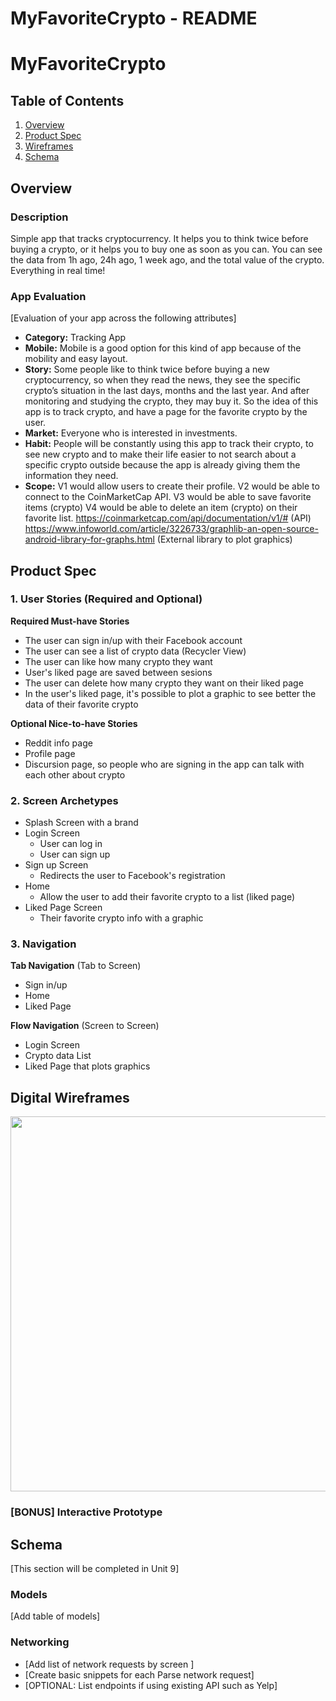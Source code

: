 MyFavoriteCrypto - README
===

# MyFavoriteCrypto

## Table of Contents
1. [Overview](#Overview)
1. [Product Spec](#Product-Spec)
1. [Wireframes](#Wireframes)
2. [Schema](#Schema)

## Overview
### Description
Simple app that tracks cryptocurrency. It helps you to think twice before buying a crypto, or it helps you to buy one as soon as you can. You can see the data from 1h ago, 24h ago, 1 week ago, and the total value of the crypto. Everything in real time!

### App Evaluation
[Evaluation of your app across the following attributes]
- **Category:** Tracking App
- **Mobile:** Mobile is a good option for this kind of app because of the mobility and easy layout.
- **Story:** Some people like to think twice before buying a new cryptocurrency, so when they read the news, they see the specific crypto’s situation in the last days, months and the last year. And after monitoring and studying the crypto, they may buy it. So the idea of this app is to track crypto, and have a page for the favorite crypto by the user.
- **Market:** Everyone who is interested in investments. 
- **Habit:** People will be constantly using this app to track their crypto, to see new crypto and to make their life easier to not search about a specific crypto outside because the app is already giving them the information they need.
- **Scope:** V1 would allow users to create their profile. V2 would be able to connect to the CoinMarketCap API. V3 would be able to save favorite items (crypto) V4 would be able to delete an item (crypto) on their favorite list.
https://coinmarketcap.com/api/documentation/v1/# (API)
https://www.infoworld.com/article/3226733/graphlib-an-open-source-android-library-for-graphs.html (External library to plot graphics)

## Product Spec

### 1. User Stories (Required and Optional)

**Required Must-have Stories**

* The user can sign in/up with their Facebook account
* The user can see a list of crypto data (Recycler View)
* The user can like how many crypto they want
* User's liked page are saved between sesions
* The user can delete how many crypto they want on their liked page
* In the user's liked page, it's possible to plot a graphic to see better the data of their favorite crypto

**Optional Nice-to-have Stories**

* Reddit info page
* Profile page
* Discursion page, so people who are signing in the app can talk with each other about crypto

### 2. Screen Archetypes

* Splash Screen with a brand
* Login Screen
   * User can log in
   * User can sign up
* Sign up Screen
   * Redirects the user to Facebook's registration
* Home
    * Allow the user to add their favorite crypto to a list (liked page)
* Liked Page Screen
    * Their favorite crypto info with a graphic

### 3. Navigation

**Tab Navigation** (Tab to Screen)

* Sign in/up
* Home
* Liked Page

**Flow Navigation** (Screen to Screen)

* Login Screen
* Crypto data List
* Liked Page that plots graphics

## Digital Wireframes
<img src="https://github.com/" width=600>

### [BONUS] Interactive Prototype

## Schema 
[This section will be completed in Unit 9]
### Models
[Add table of models]
### Networking
- [Add list of network requests by screen ]
- [Create basic snippets for each Parse network request]
- [OPTIONAL: List endpoints if using existing API such as Yelp]
